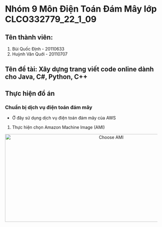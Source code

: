 # **Nhóm 9 Môn Điện Toán Đám Mây lớp CLCO332779_22_1_09**


## **Tên thành viên:**

1. Bùi Quốc Định - 20110633
2. Huỳnh Văn Quới - 20110707

## **Tên đề tài: Xây dựng trang viết code online dành cho Java, C#, Python, C++**

## **Thực hiện đồ án**

### **Chuẩn bị dịch vụ điện toán đám mây**
* Ở đây sử dụng dịch vụ điện toán đám mây của AWS

1. Thực hiện chọn Amazon Machine Image (AMI)
<p align="center">
<img src="![choose ami](https://user-images.githubusercontent.com/115452240/208946442-084918e2-7b41-4219-9c93-8a11dadb1dae.png)"
     alt="Choose AMI"
     width="686" height="289">
</p>

